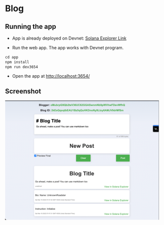 # Blog

## Running the app

- App is already deployed on Devnet:
[Solana Explorer Link](https://explorer.solana.com/address/HX1Gw4YywFxBFf136BMTMiSEkFPsfqi9MqKcVec5Kh99?cluster=devnet)

- Run the web app. The app works with Devnet program.
```shell
cd app
npm install
npm run dev3654
```

- Open the app at [http://localhost:3654/](http://localhost:3654/)

## Screenshot

![App screenshot](./images/app_screenshot.png)
